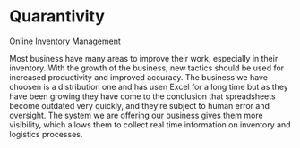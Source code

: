 # Quarantivity

Online Inventory Management

Most business have many areas to improve their work, especially in their inventory. With the growth of the business, new tactics should be used for increased productivity and improved accuracy. The business we have choosen is a distribution one and has usen Excel for a long time but as they have been growing they have come to the conclusion that spreadsheets become outdated very quickly, and they’re subject to human error and oversight. 
The system we are offering our business gives them more visibility, which allows them to collect real time information on inventory and logistics processes.
